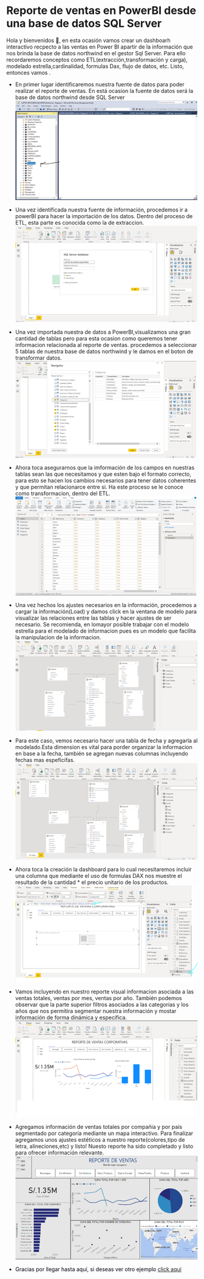 # Reporte de ventas en PowerBI desde una base de datos SQL Server

Hola y bienvenidos :wave:, en esta ocasión vamos crear un dashboarh interactivo recpecto a las ventas en Power BI apartir de la información que nos brinda la base de datos northwind en el gestor Sql Server.
Para ello recordaremos conceptos como ETL(extracción,transformación y carga), modelado estrella,cardinalidad, formulas Dax, flujo de datos, etc. Listo, entonces vamos
.

- En primer lugar identificaremos nuestra fuente de datos para poder realizar el reporte de ventas. En está ocasion la fuente de datos será la base de datos northwind desde SQL Server
![pagina de sql](20.png)

- Una vez identificada nuestra fuente de información, procedemos ir a powerBI para hacer la importación de los datos. Dentro del proceso de ETL, esta parte es conocida como la de extraccion. 
![Importacion de bd](21.png)

- Una vez importada nuestra de datos a PowerBI,visualizamos una gran cantidad de tablas pero para esta ocasion como queremos tener informacion relacionada al reporte de ventas. procedemos a seleccionar 5 tablas de nuestra base de datos northwind y le damos en el boton de transformar datos.
![Seleccion de tablas](23seleccion%20de%20tablas%20a%20trabajar.png)

- Ahora toca asegurarnos que la imformación de los campos en nuestras tablas sean las que necesitamos y que esten bajo el formato correcto, para esto se hacen los cambios necesarios para tener datos coherentes y que permitan relacionarce entre si. Ha este proceso se le conoce como transformacion, dentro del ETL.
![Transformacion de la informacion](24Tratamiento%20de%20los%20datos.png)

- Una vez hechos los ajustes necesarios en la información, procedemos a cargar la información(Load) y damos click en la ventana de modelo para visualizar las relaciones entre las tablas y hacer ajustes de ser necesario. Se recomienda, en lomayor posible trabajar con el modelo estrella para el modelado de informacion pues es un modelo que facilita la manipulacion de la informacion.
![Relaciones entre tablas](25%20relacion%20de%20tablas.png)

- Para este caso, vemos necesario hacer una tabla de fecha y agregarla al modelado.Esta dimension es vital para porder organizar la informacion en base a la fecha, también se agregan nuevas columnas incluyendo fechas mas espeficifas.
![Tabla fecha](26%20Creacion%20de%20tabla%20fechas.png)

- Ahora toca la creación la dashboard para lo cual necesitaremos incluir una columna que mediante el uso de formulas DAX nos muestre el resultado de la cantidad * el precio unitario de los productos.
![Dax](29%20agregamos%20una%20nueva%20mediada%20total.png)

- Vamos incluyendo en nuestro reporte visual informacion asociada a las ventas totales, ventas por mes, ventas por año.
También podemos observar que la parte superior filtros asociados a las categorias y los años que nos permitira segmentar nuestra información y mostar información de forma dinámica y especifica. 
![Modelado del reporte](30Reporteavanzado.png)

- Agregamos información de ventas totales por compañia y por país segmentado por categoría mediante un mapa interactivo.
Para finalizar agregamos unos ajustes estéticos a nuestro reporte(colores,tipo de letra, alineciones,etc) y listo!
Nuesto reporte ha sido completado y listo para ofrecer información relevante.
![reporte](32.PNG)


 * <span style="color:#000112"> Gracias por llegar hasta aquí, si deseas ver otro ejemplo [click aquí](https://github.com/alexgarciaa/Caso-PowerBI-1/blob/main/hello.md)</span>
 
